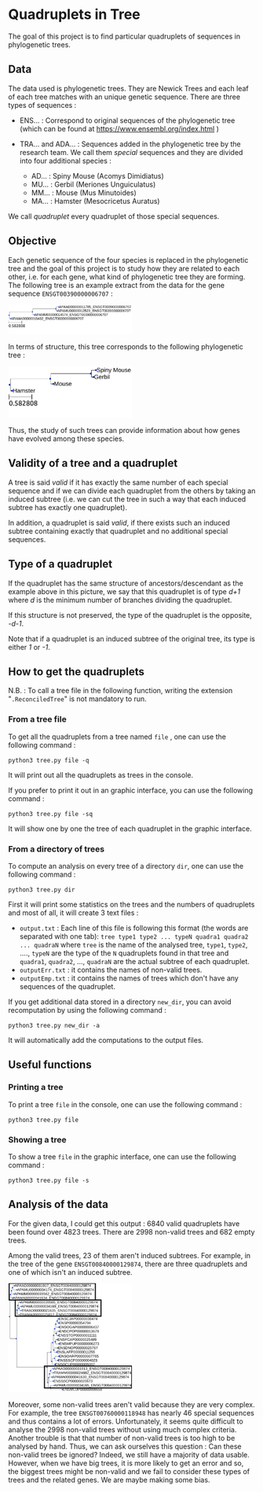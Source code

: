 # Quadruplets in Tree

The goal of this project is to find particular quadruplets of sequences in phylogenetic trees.


## Data 


The data used is phylogenetic trees. They are Newick Trees and each leaf of each tree matches with an unique genetic sequence. There are three types of sequences :

* ENS... : Correspond to original sequences of the phylogenetic tree (which can be found at https://www.ensembl.org/index.html )
* TRA... and ADA... : Sequences added in the phylogenetic tree by the research team. We call them *special* sequences and they are divided into four additional species :

	+ AD... : Spiny Mouse (Acomys Dimidiatus)
	+ MU... : Gerbil (Meriones Unguiculatus)
	+ MM... : Mouse (Mus Minutoides) 
	+ MA... : Hamster (Mesocricetus Auratus)

We call *quadruplet* every quadruplet of those special sequences.

## Objective

Each genetic sequence of the four species is replaced in the phylogenetic tree and the goal of this project is to study how they are related to each other, i.e. for each gene, what kind of phylogenetic tree they are forming. The following tree is an example extract from the data for the gene sequence `ENSGT00390000006707` :

<img src="image/Example1.png" width="50%">

In terms of structure, this tree corresponds to the following phylogenetic tree : 

<img src="image/Example2.png" width="50%">

Thus, the study of such trees can provide information about how genes have evolved among these species.

## Validity of a tree and a quadruplet

A tree is said *valid* if it has exactly the same number of each special sequence and if we can divide each quadruplet from the others by taking an induced subtree (i.e. we can cut the tree in such a way that each induced subtree has exactly one quadruplet).

In addition, a quadruplet is said *valid*, if there exists such an induced subtree containing exactly that quadruplet and no additional special sequences.

## Type of a quadruplet

If the quadruplet has the same structure of ancestors/descendant as the example above in this picture, we say that this quadruplet is of type *d+1* where *d* is the minimum number of branches dividing the quadruplet.

If this structure is not preserved, the type of the quadruplet is the opposite, *-d-1*.

Note that if a quadruplet is an induced subtree of the original tree, its type is either *1* or *-1*.


## How to get the quadruplets 


N.B. : To call a tree file in the following function, writing the extension "`.ReconciledTree`" is not mandatory to run.

### From a tree file


To get all the quadruplets from a tree named `file` , one can use the following command  :

```
python3 tree.py file -q
```
It will print out all the quadruplets as trees in the console.

If you prefer to print it out in an graphic interface, you can use the following command :

```
python3 tree.py file -sq
```

It will show one by one the tree of each quadruplet in the graphic interface.

### From a directory of trees 

To compute an analysis on every tree of a directory `dir`, one can use the following command :

```
python3 tree.py dir
```

First it will print some statistics on the trees and the numbers of quadruplets and most of all, it will create 3 text files :

* `output.txt` : Each line of this file is following this format (the words are separated with one tab): `tree type1 type2 ... typeN quadra1 quadra2 ... quadraN` where `tree` is the name of the analysed tree, `type1`, `type2`, ...., `typeN` are the type of the `N` quadruplets found in that tree and `quadra1`, `quadra2`, ..., `quadraN` are the actual subtree of each quadruplet.
* `outputErr.txt` : it contains the names of non-valid trees.
* `outputEmp.txt` : it contains the names of trees which don't have any sequences of the quadruplet.


If you get additional data stored in a directory `new_dir`, you can avoid recomputation by using the following command :

```
python3 tree.py new_dir -a
```

It will automatically add the computations to the output files.

## Useful functions

### Printing a tree

To print a tree `file` in the console, one can use the following command :

```
python3 tree.py file
```

### Showing a tree

To show a tree `file` in the graphic interface, one can use the following command :

```
python3 tree.py file -s
```

## Analysis of the data

For the given data, I could get this output : 6840 valid quadruplets have been found over 4823 trees. There are 2998 non-valid trees and 682 empty trees.

Among the valid trees, 23 of them aren't induced subtrees. For example, in the tree of the gene `ENSGT00840000129874`, there are three quadruplets and one of which isn't an induced subtree.


<img src="image/Example3.png" width="50%">


Moreover, some non-valid trees aren't valid because they are very complex. For example, the tree `ENSGT00760000118948` has nearly 46 special sequences and thus contains a lot of errors. Unfortunately, it seems quite difficult to analyse the 2998 non-valid trees without using much complex criteria. Another trouble is that that number of non-valid trees is too high to be analysed by hand. Thus, we can ask ourselves this question : Can these non-valid trees be ignored? Indeed, we still have a majority of data usable. However, when we have big trees, it is more likely to get an error and so, the biggest trees might be non-valid and we fail to consider these types of trees and the related genes. We are maybe making some bias.
